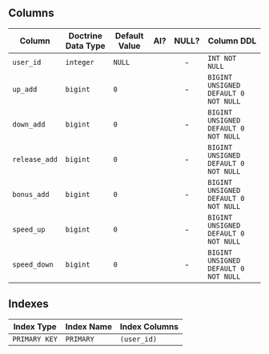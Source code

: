 ## Columns

| Column | Doctrine Data Type | Default Value | AI? | NULL? | Column DDL |
| ------ | ------------------ | ------------- | :-: | :---: | ---------- |
| `user_id` | `integer` | `NULL` |  | - | `INT NOT NULL` |
| `up_add` | `bigint` | `0` |  | - | `BIGINT UNSIGNED DEFAULT 0 NOT NULL` |
| `down_add` | `bigint` | `0` |  | - | `BIGINT UNSIGNED DEFAULT 0 NOT NULL` |
| `release_add` | `bigint` | `0` |  | - | `BIGINT UNSIGNED DEFAULT 0 NOT NULL` |
| `bonus_add` | `bigint` | `0` |  | - | `BIGINT UNSIGNED DEFAULT 0 NOT NULL` |
| `speed_up` | `bigint` | `0` |  | - | `BIGINT UNSIGNED DEFAULT 0 NOT NULL` |
| `speed_down` | `bigint` | `0` |  | - | `BIGINT UNSIGNED DEFAULT 0 NOT NULL` |

## Indexes

| Index Type | Index Name | Index Columns |
| ---------- | ---------- | ------------- |
| `PRIMARY KEY` | `PRIMARY` | `(user_id)` |
